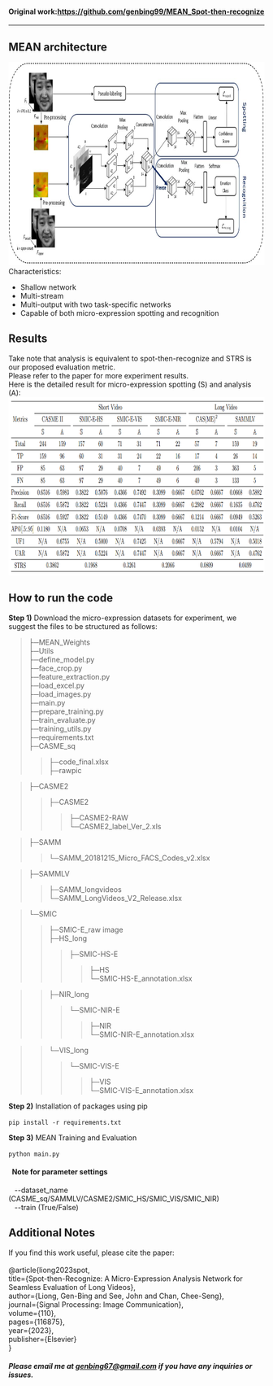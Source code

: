#### Original work:https://github.com/genbing99/MEAN_Spot-then-recognize



----

## MEAN architecture

<img src='images/mean_architecture.jpg' width=900 height=400>
Characteristics: </br>
<ul>
<li> Shallow network </li> 
<li> Multi-stream </li>
<li> Multi-output with two task-specific networks </li>
<li> Capable of both micro-expression spotting and recognition </li>
</ul>

## Results
Take note that analysis is equivalent to spot-then-recognize and STRS is our proposed evaluation metric. </br>
Please refer to the paper for more experiment results. </br>
Here is the detailed result for micro-expression spotting (S) and analysis (A): </br>
<img src='images/detail_result.png' width=900 height=350> 

## How to run the code

<b>Step 1)</b> Download the micro-expression datasets for experiment, we suggest the files to be structured as follows:
>├─MEAN_Weights <br>
>├─Utils <br>
>├─define_model.py <br>
>├─face_crop.py <br>
>├─feature_extraction.py <br>
>├─load_excel.py <br>
>├─load_images.py <br>
>├─main.py <br>
>├─prepare_training.py <br>
>├─train_evaluate.py <br>
>├─training_utils.py <br>
>├─requirements.txt <br>
>├─CASME_sq <br>
>>├─code_final.xlsx <br>
>>├─rawpic <br>

>├─CASME2 <br>
>>├─CASME2 <br>
>>>├─CASME2-RAW <br>
>>>└─CASME2_label_Ver_2.xls <br>

>├─SAMM <br>
>>└─SAMM_20181215_Micro_FACS_Codes_v2.xlsx <br>

>├─SAMMLV <br>
>>├─SAMM_longvideos <br>
>>└─SAMM_LongVideos_V2_Release.xlsx <br>

>└─SMIC <br>
>>├─SMIC-E_raw image <br>
>>├─HS_long <br>
>>>├─SMIC-HS-E <br>
>>>>├─HS <br>
>>>└─SMIC-HS-E_annotation.xlsx <br>

>>├─NIR_long <br>
>>>└─SMIC-NIR-E <br>
>>>>├─NIR <br>
>>>└─SMIC-NIR-E_annotation.xlsx <br>

>>└─VIS_long <br>
>>>└─SMIC-VIS-E <br>
>>>>├─VIS <br>
>>>└─SMIC-VIS-E_annotation.xlsx <br>


<b>Step 2)</b> Installation of packages using pip

``` pip install -r requirements.txt ```
<!--

<b>Step 3)</b> Dataset setting

Open main.py, change the dataset name and expression type for evaluation.
-->
<b>Step 3)</b> MEAN Training and Evaluation

``` python main.py ```

#### &nbsp; Note for parameter settings <br>
&nbsp;&nbsp; --dataset_name (CASME_sq/SAMMLV/CASME2/SMIC_HS/SMIC_VIS/SMIC_NIR) <br>
&nbsp;&nbsp; --train (True/False)

## Additional Notes
If you find this work useful, please cite the paper: <br> <br>
@article{liong2023spot, <br>
  title={Spot-then-Recognize: A Micro-Expression Analysis Network for Seamless Evaluation of Long Videos}, <br>
  author={Liong, Gen-Bing and See, John and Chan, Chee-Seng}, <br>
  journal={Signal Processing: Image Communication}, <br>
  volume={110}, <br>
  pages={116875}, <br>
  year={2023}, <br>
  publisher={Elsevier} <br>
} <br>

##### Please email me at genbing67@gmail.com if you have any inquiries or issues.
